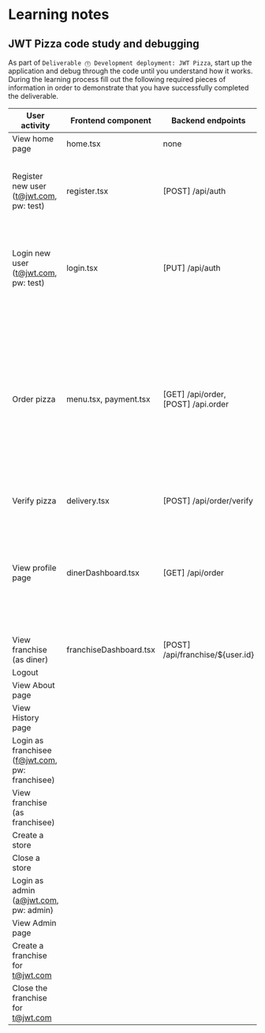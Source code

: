 # Learning notes

## JWT Pizza code study and debugging

As part of `Deliverable ⓵ Development deployment: JWT Pizza`, start up the application and debug through the code until you understand how it works. During the learning process fill out the following required pieces of information in order to demonstrate that you have successfully completed the deliverable.

| User activity                                       | Frontend component | Backend endpoints | Database SQL |
| --------------------------------------------------- | ------------------ | ----------------- | ------------ |
| View home page                                      |  home.tsx          | none              |  none        |
| Register new user<br/>(t@jwt.com, pw: test)         |  register.tsx      | [POST] /api/auth  |  INSERT INTO user (name, email, password) VALUES (?, ?, ?)<br/>INSERT INTO userRole (userId, role, objectId) VALUES (?, ?, ?)            |
| Login new user<br/>(t@jwt.com, pw: test)            |  login.tsx         | [PUT] /api/auth   |  SELECT * FROM user WHERE email=?<br/>SELECT * FROM userRole WHERE userId=?<br/>INSERT INTO auth (token, userId) VALUES (?, ?)            |
| Order pizza                                         |  menu.tsx, payment.tsx | [GET] /api/order, [POST] /api.order | SELECT userId FROM auth WHERE token=?<br/>SELECT * FROM menu<br/>SELECT id, name FROM franchise<br/>SELECT id, name FROM store WHERE franchiseId=?<br/>INSERT INTO dinerOrder (dinerId, franchiseId, storeId, date) VALUES (?, ?, ?, now())<br/>INSERT INTO orderItem (orderId, menuId, description, price) VALUES (?, ?, ?, ?)<br/>             |
| Verify pizza                                        |  delivery.tsx      | [POST] /api/order/verify | none (on my database) |
| View profile page                                   | dinerDashboard.tsx | [GET] /api/order  |  SELECT userId FROM auth WHERE token=?<br/>SELECT id, franchiseId, storeId, date FROM dinerOrder WHERE dinerId=? LIMIT ${offset},${config.db.listPerPage}<br/>SELECT id, menuId, description, price FROM orderItem WHERE orderId=?            |
| View franchise<br/>(as diner)                       | franchiseDashboard.tsx | [POST] /api/franchise/${user.id} |              |
| Logout                                              |                    |                   |              |
| View About page                                     |                    |                   |              |
| View History page                                   |                    |                   |              |
| Login as franchisee<br/>(f@jwt.com, pw: franchisee) |                    |                   |              |
| View franchise<br/>(as franchisee)                  |                    |                   |              |
| Create a store                                      |                    |                   |              |
| Close a store                                       |                    |                   |              |
| Login as admin<br/>(a@jwt.com, pw: admin)           |                    |                   |              |
| View Admin page                                     |                    |                   |              |
| Create a franchise for t@jwt.com                    |                    |                   |              |
| Close the franchise for t@jwt.com                   |                    |                   |              |
